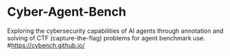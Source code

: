 # Cyber-Agent-Bench
Exploring the cybersecurity capabilities of AI agents through annotation and solving of CTF (capture-the-flag) problems for agent benchmark use.
#https://cybench.github.io/
